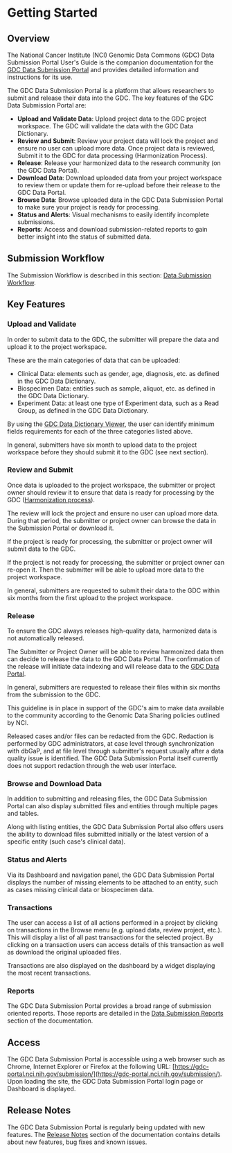 # Getting Started

## Overview

The National Cancer Institute (NCI) Genomic Data Commons (GDC) Data Submission Portal User's Guide is the companion documentation for the [GDC Data Submission Portal](https://gdc.nci.nih.gov/submit-data/gdc-data-submission-portal) and provides detailed information and instructions for its use.

The GDC Data Submission Portal is a platform that allows researchers to submit and release their data into the GDC. The key features of the GDC Data Submission Portal are:

* __Upload and Validate Data__: Upload project data to the GDC project workspace. The GDC will validate the data with the GDC Data Dictionary.
* __Review and Submit__: Review your project data will lock the project and ensure no user can upload more data. Once project data is reviewed, Submit it to the GDC for data processing (Harmonization Process).
* __Release__: Release your harmonized data to the research community (on the GDC Data Portal).
* __Download Data__: Download uploaded data from your project workspace to review them or update them for re-upload before their release to the GDC Data Portal.
* __Browse Data__: Browse uploaded data in the GDC Data Submission Portal to make sure your project is ready for processing.
* __Status and Alerts__: Visual mechanisms to easily identify incomplete submissions.
* __Reports__: Access and download submission-related reports to gain better insight into the status of submitted data.

## Submission Workflow

The Submission Workflow is described in this section: [Data Submission Workflow](Submission_Workflow.md). 


## Key Features

### Upload and Validate
In order to submit data to the GDC, the submitter will prepare the data and upload it to the project workspace.

These are the main categories of data that can be uploaded: 

* Clinical Data: elements such as gender, age, diagnosis, etc. as defined in the GDC Data Dictionary.
* Biospecimen Data: entities such as sample, aliquot, etc. as defined in the GDC Data Dictionary.
* Experiment Data: at least one type of Experiment data, such as a Read Group, as defined in the GDC Data Dictionary.

By using the [GDC Data Dictionary Viewer](../../Dictionary/viewer.md), the user can identify minimum fields requirements for each of the three categories listed above.


In general, submitters have six month to upload data to the project workspace before they should submit it to the GDC (see next section).

### Review and Submit
Once data is uploaded to the project workspace, the submitter or project owner should review it to ensure that data is ready for processing by the GDC ([Harmonization process](https://gdc.nci.nih.gov/submit-data/gdc-data-processing-software-and-algorithms/2-data-harmonization)).

The review will lock the project and ensure no user can upload more data. During that period, the submitter or project owner can browse the data in the Submission Portal or download it. 

If the project is ready for processing, the submitter or project owner will submit data to the GDC.

If the project is not ready for processing, the submitter or project owner can re-open it. Then the submitter will be able to upload more data to the project workspace.

In general, submitters are requested to submit their data to the GDC within six months from the first upload to the project workspace.


### Release

To ensure the GDC always releases high-quality data, harmonized data is not automatically released.

The Submitter or Project Owner will be able to review harmonized data then can decide to release the data to the GDC Data Portal. The confirmation of the release will initiate data indexing and will release data to the [GDC Data Portal](https://gdc-portal.nci.nih.gov/projects/t).

In general, submitters are requested to release their files within six months from the submission to the GDC. 

This guideline is in place in support of the GDC's aim to make data available to the community according to the Genomic Data Sharing policies outlined by NCI.

Released cases and/or files can be redacted from the GDC. Redaction is performed by GDC administrators, at case level through synchronization with dbGaP, and at file level through submitter's request usually after a data quality issue is identified. The GDC Data Submission Portal itself currently does not support redaction through the web user interface.

### Browse and Download Data

In addition to submitting and releasing files, the GDC Data Submission Portal can also display submitted files and entities through multiple pages and tables.

Along with listing entities, the GDC Data Submission Portal also offers users the ability to download files submitted initially or the latest version of a specific entity (such case's clinical data).

### Status and Alerts

Via its Dashboard and navigation panel, the GDC Data Submission Portal displays the number of missing elements to be attached to an entity, such as cases missing clinical data or biospecimen data.


### Transactions

The user can access a list of all actions performed in a project by clicking on transactions in the Browse menu (e.g. upload data, review project, etc.). This will display a list of all past transactions for the selected project. By clicking on a transaction users can access details of this transaction as well as download the original uploaded files.

Transactions are also displayed on the dashboard by a widget displaying the most recent transactions.

### Reports

The GDC Data Submission Portal provides a broad range of submission oriented reports. Those reports are detailed in the [Data Submission Reports](Reports.md) section of the documentation.

## Access

The GDC Data Submission Portal is accessible using a web browser such as Chrome, Internet Explorer or Firefox at the following URL: [https://gdc-portal.nci.nih.gov/submission/](https://gdc-portal.nci.nih.gov/submission/).
Upon loading the site, the GDC Data Submission Portal login page or Dashboard is displayed.

## Release Notes

The GDC Data Submission Portal is regularly being updated with new features. The [Release Notes](../Release_Notes/Data_Submission_Portal_Release_Notes.md) section of the documentation contains details about new features, bug fixes and known issues.
